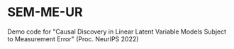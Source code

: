 # SEM-ME-UR
Demo code for "Causal Discovery in Linear Latent Variable Models Subject to Measurement Error" (Proc. NeurIPS 2022)

